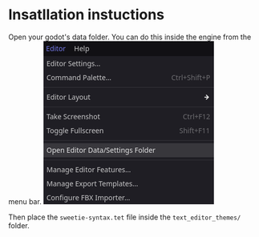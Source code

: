 # Insatllation instuctions

Open your godot's data folder. You can do this inside the engine from the menu bar.
![Screenshot 01](screenshots/screenshot_03.png)

Then place the `sweetie-syntax.tet` file inside the `text_editor_themes/` folder.